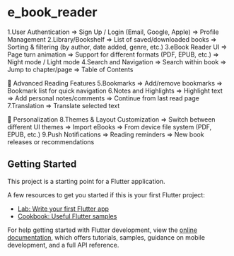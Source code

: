 # e_book_reader

1.User Authentication
   => Sign Up / Login (Email, Google, Apple)
   => Profile Management
2.Library/Bookshelf
   => List of saved/downloaded books
   => Sorting & filtering (by author, date added, genre, etc.)
3.eBook Reader UI
   => Page turn animation
   => Support for different formats (PDF, EPUB, etc.)
   => Night mode / Light mode
4.Search and Navigation
   => Search within book
   => Jump to chapter/page
   => Table of Contents

📝 Advanced Reading Features
5.Bookmarks
  => Add/remove bookmarks
  => Bookmark list for quick navigation
6.Notes and Highlights
  => Highlight text
  => Add personal notes/comments
  => Continue from last read page
7.Translation
  => Translate selected text

👤 Personalization
8.Themes & Layout Customization
  => Switch between different UI themes
  => Import eBooks
  => From device file system (PDF, EPUB, etc.)
9.Push Notifications
  => Reading reminders
  => New book releases or recommendations



## Getting Started

This project is a starting point for a Flutter application.

A few resources to get you started if this is your first Flutter project:

- [Lab: Write your first Flutter app](https://docs.flutter.dev/get-started/codelab)
- [Cookbook: Useful Flutter samples](https://docs.flutter.dev/cookbook)

For help getting started with Flutter development, view the
[online documentation](https://docs.flutter.dev/), which offers tutorials,
samples, guidance on mobile development, and a full API reference.
